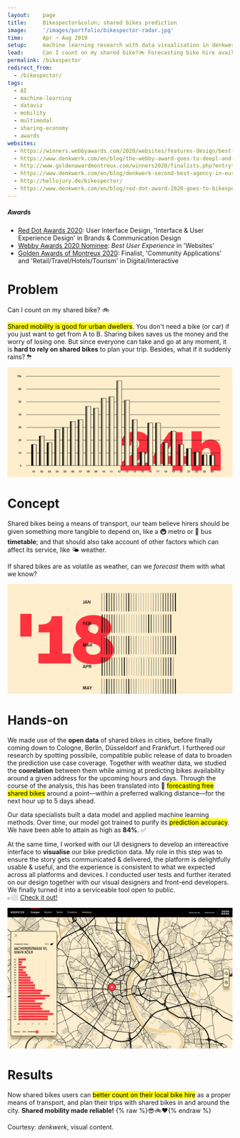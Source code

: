```yaml
---
layout:    page
title:     Bikespector&colon; shared bikes prediction
image:     '/images/portfolio/bikespector-radar.jpg'
time:      Apr ~ Aug 2019
setup:     machine learning research with data visualisation in denkwerk.
lead:      Can I count on my shared bike?🚲 Forecasting bike hire availability for reliable shared mobility.
permalink: /bikespector
redirect_from:
  - /bikespector/
tags:
  - AI
  - machine-learning
  - dataviz
  - mobility
  - multimodal
  - sharing-economy
  - awards
websites:
  - https://winners.webbyawards.com/2020/websites/features-design/best-user-experience/129177/bikespector
  - https://www.denkwerk.com/en/blog/the-webby-award-goes-to-deepl-and-denkwerk
  - http://www.goldenawardmontreux.com/winners2020/finalists.php?entrytype=DIGITAL%20/%20INTERACTIVE
  - https://www.denkwerk.com/en/blog/denkwerk-second-best-agency-in-europe-at-the-golden-award-of-montreux
  - http://hellojury.de/bikespector/
  - https://www.denkwerk.com/en/blog/red-dot-award-2020-goes-to-bikespector
---
```


<div class="extras" markdown="1">

##### Awards

- [Red Dot Awards 2020](https://www.denkwerk.com/en/blog/red-dot-award-2020-goes-to-bikespector): User Interface Design, 'Interface & User Experience Design' in Brands & Communication Design
- [Webby Awards 2020 Nominee](https://winners.webbyawards.com/2020/websites/features-design/best-user-experience/129177/bikespector): *Best User Experience* in 'Websites'
- [Golden Awards of Montreux 2020](http://www.goldenawardmontreux.com/winners2020/finalists.php?entrytype=DIGITAL%20/%20INTERACTIVE): Finalist, 'Community Applications' and 'Retail/Travel/Hotels/Tourism' in Digital/Interactive

</div>

# Problem
Can I count on my shared bike? 🚲

<mark>Shared mobility is good for urban dwellers</mark>. You don't need a bike (or car) if you just want to get from A to B. Sharing bikes saves us the money and the worry of losing one. But since everyone can take and go at any moment, it is **hard to rely on shared bikes** to plan your trip. Besides, what if it suddenly rains? ⛈

<!--- Add back video when live
<figure>
  <video autoplay loop muted>
    <source src="/videos/portfolio/ardi-logo.mp4" type="video/mp4">
  </video>
  <figcaption class="extras"></figcaption>
</figure>
--->

![Can we have a service timetable for shared bikes?](/images/portfolio/bikespector-shared-bikes-timetable.png)

# Concept
Shared bikes being a means of transport, our team believe hirers should be given something more tangible to depend on, like a 🚇 metro or 🚌 bus **timetable**; and that should also take account of other factors which can affect its service, like 🌤 weather.

If shared bikes are as volatile as weather, can we *forecast* them with what we know?

![If shared bikes are as volatile as weather, can we forecast them with what we know?](/images/portfolio/bikespector-machine-learning.png)

# Hands-on
We made use of the **open data** of shared bikes in cities, before finally coming down to Cologne, Berlin, Düsseldorf and Frankfurt. I furthered our research by spotting possibile, compatible public release of data to broaden the prediction use case coverage. Together with weather data, we studied the **coorelation** between them while aiming at predicting bikes availability around a given address for the upcoming hours and days. Through the course of the analysis, this has been translated into 🤩 <mark>forecasting free shared bikes</mark> around a point—within a preferred walking distance—for the next hour up to 5 days ahead.

Our data specialists built a data model and applied machine learning methods. Over time, our model got trained to purify its <mark>prediction accuracy</mark>. We have been able to attain as high as **84%**. ✅

At the same time, I worked with our UI designers to develop an intereactive interface to **visualise** our bike prediction data. My role in this step was to ensure the story gets communicated & delivered, the platform is delightfully usable & useful, and the experience is consistent to what we expected across all platforms and devices. I conducted user tests and further iterated on our design together with our visual designers and front-end developers. We finally turned it into a serviceable tool open to public.  
👉🏼 [Check it out!](https://www.bikespector.de)

![Bikespector interface, forecasting shared bikes availability from the next hour up to 5 days ahead!](/images/portfolio/bikespector-UI.png)

# Results
Now shared bikes users can <mark>better count on their local bike hire</mark> as a proper means of transport, and plan their trips with shared bikes in and around the city. **Shared mobility made reliable!** {% raw %}<span style="display: inline-block">😎🚲❤️</span>{% endraw %}

<!--
-------
Interested in making the list longer together? Let's get in touch! [E-mail](mailto:{{ site.email }}) [Twitter](https://twitter.com/{{ site.twitter.username }}) [LinkedIn]({{ site.linkedin }})
-->

<div class="extras" markdown="1">
Courtesy: <i>denkwerk</i>, visual content.
</div>
